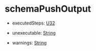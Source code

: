 # schemaPushOutput

- executedSteps: [U32](../shapes/U32.md)



- unexecutable: [String](../shapes/String.md)



- warnings: [String](../shapes/String.md)



